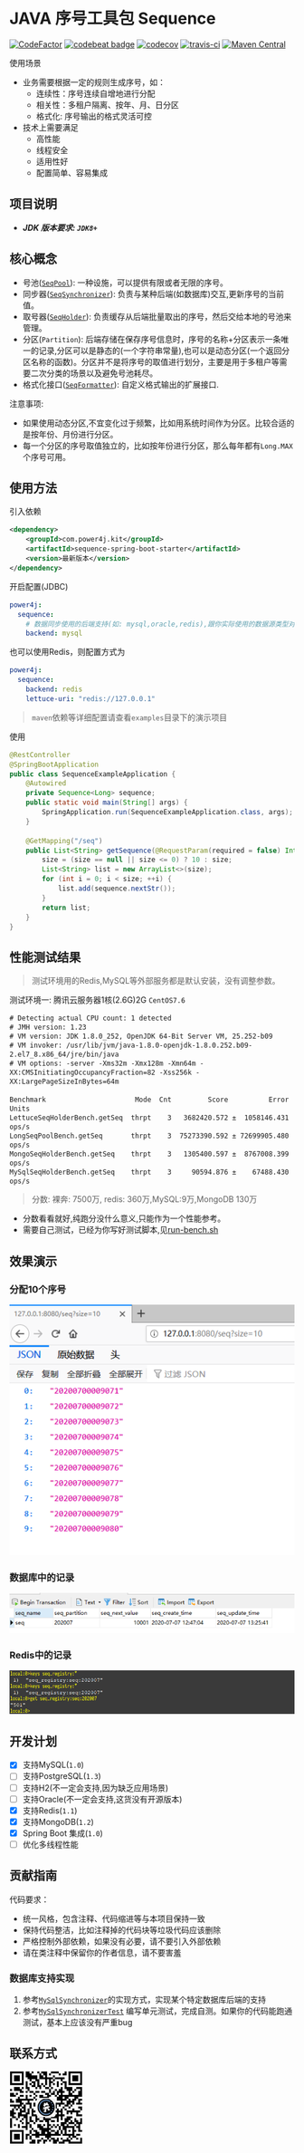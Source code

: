 # JAVA 序号工具包 Sequence
[![CodeFactor](https://www.codefactor.io/repository/github/power4j/sequence/badge/master)](https://www.codefactor.io/repository/github/power4j/sequence/overview/master)
[![codebeat badge](https://codebeat.co/badges/abec5291-8b69-408d-8515-ed65951f7eb5)](https://codebeat.co/projects/github-com-power4j-sequence-master)
[![codecov](https://codecov.io/gh/power4j/sequence/branch/master/graph/badge.svg)](https://codecov.io/gh/power4j/sequence)
[![travis-ci](https://travis-ci.org/power4j/sequence.svg)](https://travis-ci.org/github/power4j/sequence)
[![Maven Central](https://maven-badges.herokuapp.com/maven-central/com.power4j.kit/sequence/badge.svg)](https://maven-badges.herokuapp.com/maven-central/com.power4j.kit/sequence)

使用场景

- 业务需要根据一定的规则生成序号，如：
  - 连续性：序号连续自增地进行分配
  - 相关性：多租户隔离、按年、月、日分区
  - 格式化: 序号输出的格式灵活可控
- 技术上需要满足
  - 高性能
  - 线程安全
  - 适用性好
  - 配置简单、容易集成

## 项目说明

- ***JDK 版本要求: `JDK8+`*** 

## 核心概念

- 号池([`SeqPool`](sequence-core/src/main/java/com/power4j/kit/seq/core/SeqPool.java)): 一种设施，可以提供有限或者无限的序号。
- 同步器([`SeqSynchronizer`](sequence-core/src/main/java/com/power4j/kit/seq/persistent/SeqSynchronizer.java)): 负责与某种后端(如数据库)交互,更新序号的当前值。
- 取号器([`SeqHolder`](sequence-core/src/main/java/com/power4j/kit/seq/persistent/SeqHolder.java)): 负责缓存从后端批量取出的序号，然后交给本地的号池来管理。
- 分区(`Partition`): 后端存储在保存序号信息时，序号的名称+分区表示一条唯一的记录,分区可以是静态的(一个字符串常量),也可以是动态分区(一个返回分区名称的函数)。分区并不是将序号的取值进行划分，主要是用于多租户等需要二次分类的场景以及避免号池耗尽。
- 格式化接口([`SeqFormatter`](sequence-core\src\main\java\com\power4j\kit\seq\core\SeqFormatter.java)): 自定义格式输出的扩展接口.

注意事项:
- 如果使用动态分区,不宜变化过于频繁，比如用系统时间作为分区。比较合适的是按年份、月份进行分区。
- 每一个分区的序号取值独立的，比如按年份进行分区，那么每年都有`Long.MAX`个序号可用。

## 使用方法


引入依赖
```xml
<dependency>
    <groupId>com.power4j.kit</groupId>
    <artifactId>sequence-spring-boot-starter</artifactId>
    <version>最新版本</version>
</dependency>
```

开启配置(JDBC)
```yaml
power4j:
  sequence:
    # 数据同步使用的后端支持(如: mysql,oracle,redis),跟你实际使用的数据源类型对应
    backend: mysql
```

也可以使用Redis，则配置方式为

```yaml
power4j:
  sequence:
    backend: redis
    lettuce-uri: "redis://127.0.0.1"
```

> `maven`依赖等详细配置请查看`examples`目录下的演示项目

使用

```java
@RestController
@SpringBootApplication
public class SequenceExampleApplication {
    @Autowired
    private Sequence<Long> sequence;
    public static void main(String[] args) {
        SpringApplication.run(SequenceExampleApplication.class, args);
    }

    @GetMapping("/seq")
    public List<String> getSequence(@RequestParam(required = false) Integer size) {
        size = (size == null || size <= 0) ? 10 : size;
        List<String> list = new ArrayList<>(size);
        for (int i = 0; i < size; ++i) {
            list.add(sequence.nextStr());
        }
        return list;
    }
}
```

## 性能测试结果
> 测试环境用的Redis,MySQL等外部服务都是默认安装，没有调整参数。

测试环境一: 腾讯云服务器1核(2.6G)2G `CentOS7.6`
```shell
# Detecting actual CPU count: 1 detected
# JMH version: 1.23
# VM version: JDK 1.8.0_252, OpenJDK 64-Bit Server VM, 25.252-b09
# VM invoker: /usr/lib/jvm/java-1.8.0-openjdk-1.8.0.252.b09-2.el7_8.x86_64/jre/bin/java
# VM options: -server -Xms32m -Xmx128m -Xmn64m -XX:CMSInitiatingOccupancyFraction=82 -Xss256k -XX:LargePageSizeInBytes=64m

Benchmark                      Mode  Cnt         Score          Error  Units
LettuceSeqHolderBench.getSeq  thrpt    3   3682420.572 ±  1058146.431  ops/s
LongSeqPoolBench.getSeq       thrpt    3  75273390.592 ± 72699905.480  ops/s
MongoSeqHolderBench.getSeq    thrpt    3   1305400.597 ±  8767008.399  ops/s
MySqlSeqHolderBench.getSeq    thrpt    3     90594.876 ±    67488.430  ops/s

```
> 分数: 裸奔: 7500万, redis: 360万,MySQL:9万,MongoDB 130万 

- 分数看看就好,纯跑分没什么意义,只能作为一个性能参考。
- 需要自己测试，已经为你写好测试脚本,见[run-bench.sh](bench-test/run-bench.sh)

## 效果演示

### 分配10个序号
![seq10](docs/assets/img/get10.png)

### 数据库中的记录
![seq-table](docs/assets/img/seq-table.png)

### Redis中的记录
![seq-redis](docs/assets/img/seq-redis.png)

## 开发计划

 - [X] 支持MySQL(`1.0`)
 - [ ] 支持PostgreSQL(`1.3`)
 - [ ] 支持H2(不一定会支持,因为缺乏应用场景)
 - [ ] 支持Oracle(不一定会支持,这货没有开源版本)
 - [x] 支持Redis(`1.1`)
 - [x] 支持MongoDB(`1.2`)
 - [X] Spring Boot 集成(`1.0`)
 - [ ] 优化多线程性能

 ## 贡献指南

 代码要求：
  - 统一风格，包含注释、代码缩进等与本项目保持一致
  - 保持代码整洁，比如注释掉的代码块等垃圾代码应该删除
  - 严格控制外部依赖，如果没有必要，请不要引入外部依赖
  - 请在类注释中保留你的作者信息，请不要害羞

 ### 数据库支持实现

 1. 参考[`MySqlSynchronizer`](sequence-core/src/main/java/com/power4j/kit/seq/persistent/provider/MySqlSynchronizer.java)的实现方式，实现某个特定数据库后端的支持
 2. 参考[`MySqlSynchronizerTest`](sequence-core/src/test/java/com/power4j/kit/seq/persistent/provider/MySqlSynchronizerTest.java) 编写单元测试，完成自测。如果你的代码能跑通测试，基本上应该没有严重bug

 ## 联系方式
 

 ![weichat](docs/assets/img/wei-chat.png)